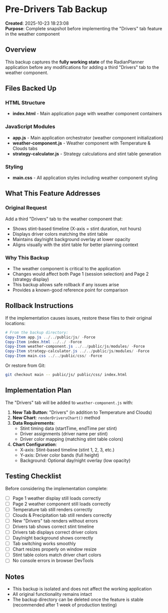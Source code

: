 # Pre-Drivers Tab Backup
**Created**: 2025-10-23 18:23:08  
**Purpose**: Complete snapshot before implementing the "Drivers" tab feature in the weather component

## Overview
This backup captures the **fully working state** of the RadianPlanner application before any modifications for adding a third "Drivers" tab to the weather component.

## Files Backed Up

### HTML Structure
- **index.html** - Main application page with weather component containers

### JavaScript Modules
- **app.js** - Main application orchestrator (weather component initialization)
- **weather-component.js** - Weather component with Temperature & Clouds tabs
- **strategy-calculator.js** - Strategy calculations and stint table generation

### Styling
- **main.css** - All application styles including weather component styling

## What This Feature Addresses

### Original Request
Add a third "Drivers" tab to the weather component that:
- Shows stint-based timeline (X-axis = stint duration, not hours)
- Displays driver colors matching the stint table
- Maintains day/night background overlay at lower opacity
- Aligns visually with the stint table for better planning context

### Why This Backup
- The weather component is critical to the application
- Changes would affect both Page 1 (session selection) and Page 2 (strategy display)
- This backup allows safe rollback if any issues arise
- Provides a known-good reference point for comparison

## Rollback Instructions

If the implementation causes issues, restore these files to their original locations:

```powershell
# From the backup directory:
Copy-Item app.js ../../public/js/ -Force
Copy-Item index.html ../../ -Force
Copy-Item weather-component.js ../../public/js/modules/ -Force
Copy-Item strategy-calculator.js ../../public/js/modules/ -Force
Copy-Item main.css ../../public/css/ -Force
```

Or restore from Git:
```bash
git checkout main -- public/js/ public/css/ index.html
```

## Implementation Plan

The "Drivers" tab will be added to `weather-component.js` with:

1. **New Tab Button**: "Drivers" (in addition to Temperature and Clouds)
2. **New Chart**: `renderDriversChart()` method
3. **Data Requirements**:
   - Stint timing data (startTime, endTime per stint)
   - Driver assignments (driver name per stint)
   - Driver color mapping (matching stint table colors)
4. **Chart Configuration**:
   - X-axis: Stint-based timeline (stint 1, 2, 3, etc.)
   - Y-axis: Driver color bands (full height)
   - Background: Optional day/night overlay (low opacity)

## Testing Checklist

Before considering the implementation complete:

- [ ] Page 1 weather display still loads correctly
- [ ] Page 2 weather component still loads correctly
- [ ] Temperature tab still renders correctly
- [ ] Clouds & Precipitation tab still renders correctly
- [ ] New "Drivers" tab renders without errors
- [ ] Drivers tab shows correct stint timeline
- [ ] Drivers tab displays correct driver colors
- [ ] Day/night background shows correctly
- [ ] Tab switching works smoothly
- [ ] Chart resizes properly on window resize
- [ ] Stint table colors match driver chart colors
- [ ] No console errors in browser DevTools

## Notes

- This backup is isolated and does not affect the working application
- All original functionality remains intact
- The backup directory can be deleted once the feature is stable (recommended after 1 week of production testing)
